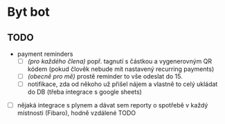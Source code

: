 # Byt bot

## TODO
- payment reminders
    - [ ] *(pro každého člena)* popř. tagnutí s částkou a vygenerovným QR kódem (pokud člověk nebude mít nastavený recurring payments)
    - [ ] *(obecně pro mě)* prostě reminder to vše odeslat do 15.
    - [ ] notifikace, zda od někoho už přišel nájem a vlastně to celý ukládat do DB (třeba integrace s google sheets)
- [ ] nějaká integrace s plynem a dávat sem reporty o spotřebě v každý místnosti (Fibaro), hodně vzdálené TODO